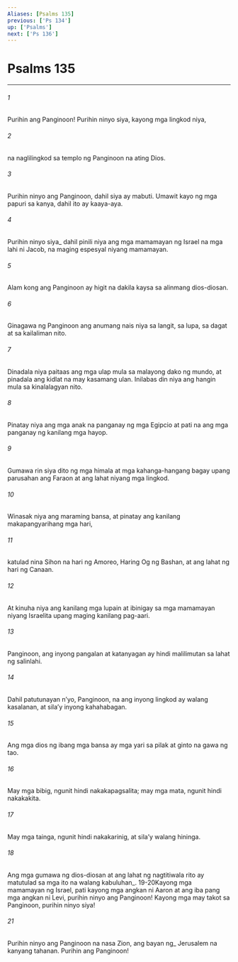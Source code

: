 ```yaml
---
Aliases: [Psalms 135]
previous: ['Ps 134']
up: ['Psalms']
next: ['Ps 136']
---
```

# Psalms 135

***






















###### 1 










Purihin ang Panginoon! Purihin ninyo siya, kayong mga lingkod niya, 





















###### 2 










na naglilingkod sa templo ng Panginoon na ating Dios. 





















###### 3 










Purihin ninyo ang Panginoon, dahil siya ay mabuti. Umawit kayo ng mga papuri sa kanya, dahil ito ay kaaya-aya. 





















###### 4 










Purihin ninyo siya_ dahil pinili niya ang mga mamamayan ng Israel na mga lahi ni Jacob, na maging espesyal niyang mamamayan. 





















###### 5 










Alam kong ang Panginoon ay higit na dakila kaysa sa alinmang dios-diosan. 





















###### 6 










Ginagawa ng Panginoon ang anumang nais niya sa langit, sa lupa, sa dagat at sa kailaliman nito. 





















###### 7 










Dinadala niya paitaas ang mga ulap mula sa malayong dako ng mundo, at pinadala ang kidlat na may kasamang ulan. Inilabas din niya ang hangin mula sa kinalalagyan nito. 





















###### 8 










Pinatay niya ang mga anak na panganay ng mga Egipcio at pati na ang mga panganay ng kanilang mga hayop. 





















###### 9 










Gumawa rin siya dito ng mga himala at mga kahanga-hangang bagay upang parusahan ang Faraon at ang lahat niyang mga lingkod. 





















###### 10 










Winasak niya ang maraming bansa, at pinatay ang kanilang makapangyarihang mga hari, 





















###### 11 










katulad nina Sihon na hari ng Amoreo, Haring Og ng Bashan, at ang lahat ng hari ng Canaan. 





















###### 12 










At kinuha niya ang kanilang mga lupain at ibinigay sa mga mamamayan niyang Israelita upang maging kanilang pag-aari. 





















###### 13 










Panginoon, ang inyong pangalan at katanyagan ay hindi malilimutan sa lahat ng salinlahi. 





















###### 14 










Dahil patutunayan nʼyo, Panginoon, na ang inyong lingkod ay walang kasalanan, at silaʼy inyong kahahabagan. 





















###### 15 










Ang mga dios ng ibang mga bansa ay mga yari sa pilak at ginto na gawa ng tao. 





















###### 16 










May mga bibig, ngunit hindi nakakapagsalita; may mga mata, ngunit hindi nakakakita. 





















###### 17 










May mga tainga, ngunit hindi nakakarinig, at silaʼy walang hininga. 





















###### 18 










Ang mga gumawa ng dios-diosan at ang lahat ng nagtitiwala rito ay matutulad sa mga ito na walang kabuluhan_. 19-20Kayong mga mamamayan ng Israel, pati kayong mga angkan ni Aaron at ang iba pang mga angkan ni Levi, purihin ninyo ang Panginoon! Kayong mga may takot sa Panginoon, purihin ninyo siya! 





















###### 21 










Purihin ninyo ang Panginoon na nasa Zion, ang bayan ng_ Jerusalem na kanyang tahanan. Purihin ang Panginoon!
